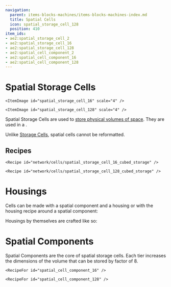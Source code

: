 ```yaml
---
navigation:
  parent: items-blocks-machines/items-blocks-machines-index.md
  title: Spatial Cells
  icon: spatial_storage_cell_128
  position: 410
item_ids:
- ae2:spatial_storage_cell_2
- ae2:spatial_storage_cell_16
- ae2:spatial_storage_cell_128
- ae2:spatial_cell_component_2
- ae2:spatial_cell_component_16
- ae2:spatial_cell_component_128
---
```


# Spatial Storage Cells

  <Row>
    <ItemImage id="spatial_storage_cell_2" scale="4" />

    <ItemImage id="spatial_storage_cell_16" scale="4" />

    <ItemImage id="spatial_storage_cell_128" scale="4" />
  </Row>

Spatial Storage Cells are used to [store physical volumes of space](../ae2-mechanics/spatial-io.md). 
They are used in a <ItemLink id="spatial_io_port" />.

Unlike [Storage Cells](../items-blocks-machines/storage_cells.md), spatial cells cannot be reformatted.

## Recipes

  <Row>
    <Recipe id="network/cells/spatial_storage_cell_2_cubed_storage" />

    <Recipe id="network/cells/spatial_storage_cell_16_cubed_storage" />

    <Recipe id="network/cells/spatial_storage_cell_128_cubed_storage" />
  </Row>

# Housings

Cells can be made with a spatial component and a housing or with the housing recipe around a spatial component:

<Row>
  <Recipe id="network/cells/spatial_storage_cell_2_cubed" />

  <Recipe id="network/cells/spatial_storage_cell_2_cubed_storage" />
</Row>

Housings by themselves are crafted like so:

  <RecipeFor id="item_cell_housing" />

# Spatial Components

Spatial Components are the core of spatial storage cells. Each tier increases the dimensions of the volume that can be
stored by factor of 8.

  <Row>
    <RecipeFor id="spatial_cell_component_2" />

    <RecipeFor id="spatial_cell_component_16" />

    <RecipeFor id="spatial_cell_component_128" />
  </Row>